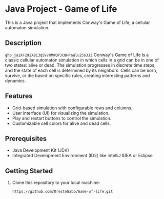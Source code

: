 # Java Project - Game of Life

This is a Java project that implements Conway's Game of Life, a cellular automaton simulation.

## Description
<code>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</code>
Conway's Game of Life is a classic cellular automaton simulation in which cells in a grid can be in one of two states: alive or dead. The simulation progresses in discrete time steps, and the state of each cell is determined by its neighbors. Cells can be born, survive, or die based on specific rules, creating interesting patterns and dynamics.

## Features

- Grid-based simulation with configurable rows and columns.
- User interface (UI) for visualizing the simulation.
- Play and restart buttons to control the simulation.
- Customizable cell colors for alive and dead cells.

## Prerequisites

- Java Development Kit (JDK)
- Integrated Development Environment (IDE) like IntelliJ IDEA or Eclipse

## Getting Started

1. Clone this repository to your local machine:

   ```sh
   https://github.com/OresteGabo/Game-of-life.git